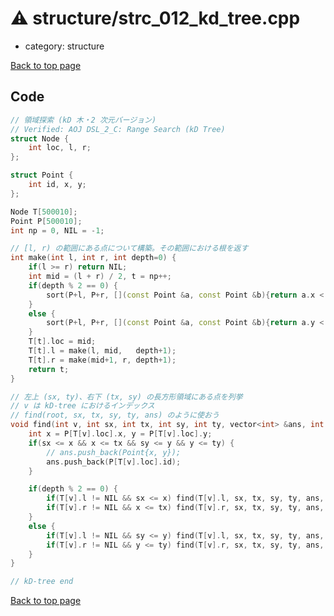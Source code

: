 <!-- mathjax config similar to math.stackexchange -->
<script type="text/javascript" async
  src="https://cdnjs.cloudflare.com/ajax/libs/mathjax/2.7.5/MathJax.js?config=TeX-MML-AM_CHTML">
</script>
<script type="text/x-mathjax-config">
  MathJax.Hub.Config({
    TeX: { equationNumbers: { autoNumber: "AMS" }},
    tex2jax: {
      inlineMath: [ ['$','$'] ],
      processEscapes: true
    },
    "HTML-CSS": { matchFontHeight: false },
    displayAlign: "left",
    displayIndent: "2em"
  });
</script>

<script type="text/javascript" src="https://cdnjs.cloudflare.com/ajax/libs/jquery/3.4.1/jquery.min.js"></script>
<script src="https://cdn.jsdelivr.net/npm/jquery-balloon-js@1.1.2/jquery.balloon.min.js" integrity="sha256-ZEYs9VrgAeNuPvs15E39OsyOJaIkXEEt10fzxJ20+2I=" crossorigin="anonymous"></script>
<script type="text/javascript" src="../../assets/js/copy-button.js"></script>
<link rel="stylesheet" href="../../assets/css/copy-button.css" />


# :warning: structure/strc_012_kd_tree.cpp
* category: structure


[Back to top page](../../index.html)



## Code
```cpp
// 領域探索 (kD 木・2 次元バージョン)
// Verified: AOJ DSL_2_C: Range Search (kD Tree)
struct Node {
    int loc, l, r;
};

struct Point {
    int id, x, y;
};

Node T[500010];
Point P[500010];
int np = 0, NIL = -1;

// [l, r) の範囲にある点について構築。その範囲における根を返す
int make(int l, int r, int depth=0) {
    if(l >= r) return NIL;
    int mid = (l + r) / 2, t = np++;
    if(depth % 2 == 0) {
        sort(P+l, P+r, [](const Point &a, const Point &b){return a.x < b.x;});
    }
    else {
        sort(P+l, P+r, [](const Point &a, const Point &b){return a.y < b.y;});
    }
    T[t].loc = mid;
    T[t].l = make(l, mid,   depth+1);
    T[t].r = make(mid+1, r, depth+1);
    return t;
}

// 左上 (sx, ty)、右下 (tx, sy) の長方形領域にある点を列挙
// v は kD-tree におけるインデックス
// find(root, sx, tx, sy, ty, ans) のように使おう
void find(int v, int sx, int tx, int sy, int ty, vector<int> &ans, int depth=0) {
    int x = P[T[v].loc].x, y = P[T[v].loc].y;
    if(sx <= x && x <= tx && sy <= y && y <= ty) {
        // ans.push_back(Point{x, y});
        ans.push_back(P[T[v].loc].id);
    }

    if(depth % 2 == 0) {
        if(T[v].l != NIL && sx <= x) find(T[v].l, sx, tx, sy, ty, ans, depth+1);
        if(T[v].r != NIL && x <= tx) find(T[v].r, sx, tx, sy, ty, ans, depth+1);
    }
    else {
        if(T[v].l != NIL && sy <= y) find(T[v].l, sx, tx, sy, ty, ans, depth+1);
        if(T[v].r != NIL && y <= ty) find(T[v].r, sx, tx, sy, ty, ans, depth+1);
    }
}

// kD-tree end

```

[Back to top page](../../index.html)

